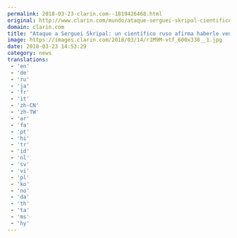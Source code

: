 ```yaml
---
permalink: 2018-03-23-clarin.com--1819426468.html
original: http://www.clarin.com/mundo/ataque-serguei-skripal-cientifico-ruso-afirma-haberle-vendido-veneno-novichok-criminales-chechenos_0_H1xR5tMqz.html
domain: clarin.com
title: "Ataque a Serguei Skripal: un científico ruso afirma haberle vendido el veneno Novichok a criminales chechenos"
image: https://images.clarin.com/2018/03/14/r1M9M-vtf_600x338__1.jpg
date: 2018-03-23 14:53:29
category: news
translations: 
 - 'en'
 - 'de'
 - 'ru'
 - 'ja'
 - 'fr'
 - 'it'
 - 'zh-CN'
 - 'zh-TW'
 - 'ar'
 - 'fa'
 - 'pt'
 - 'hi'
 - 'tr'
 - 'id'
 - 'nl'
 - 'sv'
 - 'vi'
 - 'pl'
 - 'ko'
 - 'no'
 - 'da'
 - 'th'
 - 'ta'
 - 'ms'
 - 'hy'
---
```


